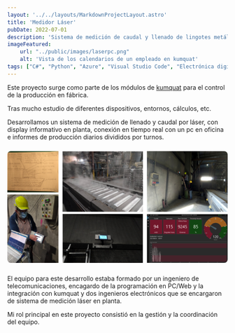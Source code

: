 ```yaml
---
layout: '../../layouts/MarkdownProjectLayout.astro'
title: 'Medidor Láser'
pubDate: 2022-07-01
description: 'Sistema de medición de caudal y llenado de lingotes metálicos por láser.'
imageFeatured:
    url: "../public/images/laserpc.png"
    alt: 'Vista de los calendarios de un empleado en kumquat'
tags: ["C#", "Python", "Azure", "Visual Studio Code", "Electrónica digital", "Slack", "Trello", "Gitlab", "Dropbox Paper"]
---
```

Este proyecto surge como parte de los módulos de <a href="/projects/kumquat" target="_blank">kumquat</a> para el control de la producción en fábrica.

Tras mucho estudio de diferentes dispositivos, entornos, cálculos, etc.

Desarrollamos un sistema de medición de llenado y caudal por láser, con display informativo en planta, conexión en tiempo real con un pc en oficina e informes de producción diarios divididos por turnos.
<div class="flex justify-center items-center">
    <img src="/public/images/laserphotos.png" alt="Vista del listado de usuarios en talkiens admin" class="imgmd">
</div>

El equipo para este desarrollo estaba formado por un ingeniero de telecomunicaciones, encagardo de la programación en PC/Web y la integración con kumquat y dos ingenieros electrónicos que se encargaron de sistema de medición láser en planta.

Mi rol principal en este proyecto consistió en la gestión y la coordinación del equipo.

<style>
    .imgmd{
        border-radius: 0.5rem;
        margin-top: 2%;
        margin-bottom: 2%;
    }
</style>